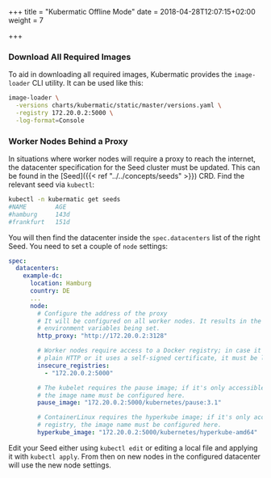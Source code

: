 +++
title = "Kubermatic Offline Mode"
date = 2018-04-28T12:07:15+02:00
weight = 7

+++

### Download All Required Images

To aid in downloading all required images, Kubermatic provides the `image-loader` CLI utility. It can be used like
this:

```bash
image-loader \
  -versions charts/kubermatic/static/master/versions.yaml \
  -registry 172.20.0.2:5000 \
  -log-format=Console
```

### Worker Nodes Behind a Proxy

In situations where worker nodes will require a proxy to reach the internet, the datacenter specification for the
Seed cluster must be updated. This can be found in the [Seed]({{< ref "../../concepts/seeds" >}}) CRD. Find the
relevant seed via `kubectl`:

```bash
kubectl -n kubermatic get seeds
#NAME        AGE
#hamburg     143d
#frankfurt   151d
```

You will then find the datacenter inside the `spec.datacenters` list of the right Seed. You need to set a couple
of `node` settings:

```yaml
spec:
  datacenters:
    example-dc:
      location: Hamburg
      country: DE
      ...
      node:
        # Configure the address of the proxy
        # It will be configured on all worker nodes. It results in the HTTP_PROXY & HTTPS_PROXY
        # environment variables being set.
        http_proxy: "http://172.20.0.2:3128"

        # Worker nodes require access to a Docker registry; in case it is only accessible using
        # plain HTTP or it uses a self-signed certificate, it must be listed here.
        insecure_registries:
          - "172.20.0.2:5000"

        # The kubelet requires the pause image; if it's only accessible using a private registry,
        # the image name must be configured here.
        pause_image: "172.20.0.2:5000/kubernetes/pause:3.1"

        # ContainerLinux requires the hyperkube image; if it's only accessible using a private
        # registry, the image name must be configured here.
        hyperkube_image: "172.20.0.2:5000/kubernetes/hyperkube-amd64"
```

Edit your Seed either using `kubectl edit` or editing a local file and applying it with `kubectl apply`. From then
on new nodes in the configured datacenter will use the new node settings.
